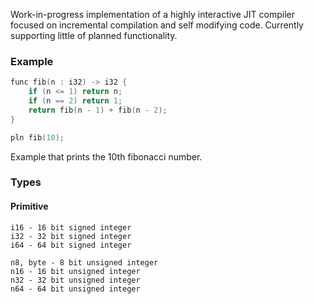 Work-in-progress implementation of a highly interactive JIT compiler focused on incremental compilation and self modifying code. Currently supporting little of planned functionality.

### Example
```c
func fib(n : i32) -> i32 {
    if (n <= 1) return n;
    if (n == 2) return 1;
    return fib(n - 1) + fib(n - 2);
}

pln fib(10);
```
Example that prints the 10th fibonacci number.

### Types

#### Primitive
```
i16 - 16 bit signed integer
i32 - 32 bit signed integer
i64 - 64 bit signed integer

n8, byte - 8 bit unsigned integer
n16 - 16 bit unsigned integer
n32 - 32 bit unsigned integer
n64 - 64 bit unsigned integer
```
